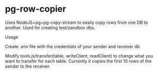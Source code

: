 # pg-row-copier
Uses NodeJS+pg+pg-copy-stream to easily copy rows from one DB to another. Used for creating test/sandbox dbs.

Usage

Create .env file with the credentials of your sender and receiver db

Modify tools.js/transfer(table, writeClient, readClient) to change what you want to transfer for each table.
Currently it copies the first 10 rows of the sender to the receiver.
